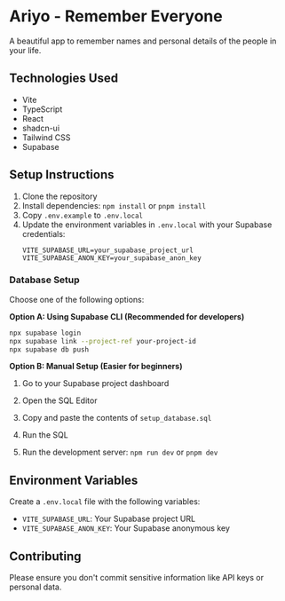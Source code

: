 # Ariyo - Remember Everyone

A beautiful app to remember names and personal details of the people in your life.

## Technologies Used

- Vite
- TypeScript
- React
- shadcn-ui
- Tailwind CSS
- Supabase

## Setup Instructions

1. Clone the repository
2. Install dependencies: `npm install` or `pnpm install`
3. Copy `.env.example` to `.env.local`
4. Update the environment variables in `.env.local` with your Supabase credentials:
   ```
   VITE_SUPABASE_URL=your_supabase_project_url
   VITE_SUPABASE_ANON_KEY=your_supabase_anon_key
   ```

### Database Setup

Choose one of the following options:

**Option A: Using Supabase CLI (Recommended for developers)**
```bash
npx supabase login
npx supabase link --project-ref your-project-id
npx supabase db push
```

**Option B: Manual Setup (Easier for beginners)**
1. Go to your Supabase project dashboard
2. Open the SQL Editor
3. Copy and paste the contents of `setup_database.sql`
4. Run the SQL

5. Run the development server: `npm run dev` or `pnpm dev`

## Environment Variables

Create a `.env.local` file with the following variables:

- `VITE_SUPABASE_URL`: Your Supabase project URL
- `VITE_SUPABASE_ANON_KEY`: Your Supabase anonymous key

## Contributing

Please ensure you don't commit sensitive information like API keys or personal data.